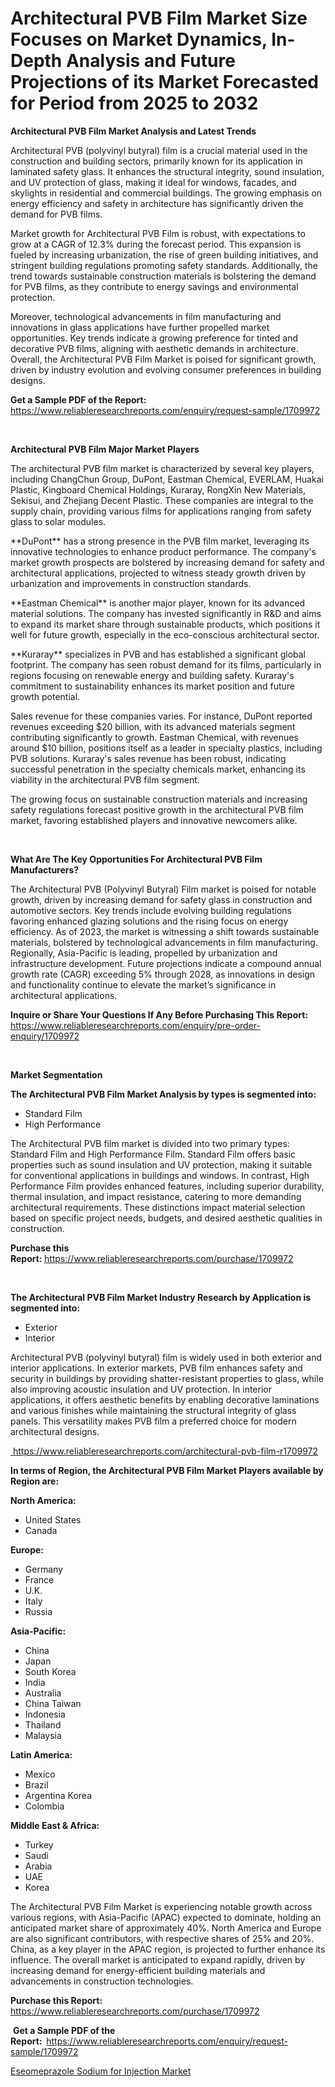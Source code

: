 <p><h1>Architectural PVB Film Market Size Focuses on Market Dynamics, In-Depth Analysis and Future Projections of its Market Forecasted for Period from 2025 to 2032</h1></p><p><strong>Architectural PVB Film Market Analysis and Latest Trends</strong></p>
<p><p>Architectural PVB (polyvinyl butyral) film is a crucial material used in the construction and building sectors, primarily known for its application in laminated safety glass. It enhances the structural integrity, sound insulation, and UV protection of glass, making it ideal for windows, facades, and skylights in residential and commercial buildings. The growing emphasis on energy efficiency and safety in architecture has significantly driven the demand for PVB films.</p><p>Market growth for Architectural PVB Film is robust, with expectations to grow at a CAGR of 12.3% during the forecast period. This expansion is fueled by increasing urbanization, the rise of green building initiatives, and stringent building regulations promoting safety standards. Additionally, the trend towards sustainable construction materials is bolstering the demand for PVB films, as they contribute to energy savings and environmental protection.</p><p>Moreover, technological advancements in film manufacturing and innovations in glass applications have further propelled market opportunities. Key trends indicate a growing preference for tinted and decorative PVB films, aligning with aesthetic demands in architecture. Overall, the Architectural PVB Film Market is poised for significant growth, driven by industry evolution and evolving consumer preferences in building designs.</p></p>
<p><strong>Get a Sample PDF of the Report:&nbsp;</strong> <a href="https://www.reliableresearchreports.com/enquiry/request-sample/1709972?utm_campaign=28&utm_medium=2&utm_source=Github&utm_content=ia&utm_term=10012025&utm_id=architectural-pvb-film">https://www.reliableresearchreports.com/enquiry/request-sample/1709972</a></p>
<p>&nbsp;</p>
<p><strong>Architectural PVB Film Major Market Players</strong></p>
<p><p>The architectural PVB film market is characterized by several key players, including ChangChun Group, DuPont, Eastman Chemical, EVERLAM, Huakai Plastic, Kingboard Chemical Holdings, Kuraray, RongXin New Materials, Sekisui, and Zhejiang Decent Plastic. These companies are integral to the supply chain, providing various films for applications ranging from safety glass to solar modules.</p><p>**DuPont** has a strong presence in the PVB film market, leveraging its innovative technologies to enhance product performance. The company's market growth prospects are bolstered by increasing demand for safety and architectural applications, projected to witness steady growth driven by urbanization and improvements in construction standards.</p><p>**Eastman Chemical** is another major player, known for its advanced material solutions. The company has invested significantly in R&D and aims to expand its market share through sustainable products, which positions it well for future growth, especially in the eco-conscious architectural sector.</p><p>**Kuraray** specializes in PVB and has established a significant global footprint. The company has seen robust demand for its films, particularly in regions focusing on renewable energy and building safety. Kuraray's commitment to sustainability enhances its market position and future growth potential.</p><p>Sales revenue for these companies varies. For instance, DuPont reported revenues exceeding $20 billion, with its advanced materials segment contributing significantly to growth. Eastman Chemical, with revenues around $10 billion, positions itself as a leader in specialty plastics, including PVB solutions. Kuraray's sales revenue has been robust, indicating successful penetration in the specialty chemicals market, enhancing its viability in the architectural PVB film segment.</p><p>The growing focus on sustainable construction materials and increasing safety regulations forecast positive growth in the architectural PVB film market, favoring established players and innovative newcomers alike.</p></p>
<p>&nbsp;</p>
<p><strong>What Are The Key Opportunities For Architectural PVB Film Manufacturers?</strong></p>
<p><p>The Architectural PVB (Polyvinyl Butyral) Film market is poised for notable growth, driven by increasing demand for safety glass in construction and automotive sectors. Key trends include evolving building regulations favoring enhanced glazing solutions and the rising focus on energy efficiency. As of 2023, the market is witnessing a shift towards sustainable materials, bolstered by technological advancements in film manufacturing. Regionally, Asia-Pacific is leading, propelled by urbanization and infrastructure development. Future projections indicate a compound annual growth rate (CAGR) exceeding 5% through 2028, as innovations in design and functionality continue to elevate the market’s significance in architectural applications.</p></p>
<p><strong>Inquire or Share Your Questions If Any Before Purchasing This Report:</strong> <a href="https://www.reliableresearchreports.com/enquiry/pre-order-enquiry/1709972?utm_campaign=28&utm_medium=2&utm_source=Github&utm_content=ia&utm_term=10012025&utm_id=architectural-pvb-film">https://www.reliableresearchreports.com/enquiry/pre-order-enquiry/1709972</a></p>
<p>&nbsp;</p>
<p><strong>Market Segmentation</strong></p>
<p><strong>The Architectural PVB Film Market Analysis by types is segmented into:</strong></p>
<p><ul><li>Standard Film</li><li>High Performance</li></ul></p>
<p><p>The Architectural PVB film market is divided into two primary types: Standard Film and High Performance Film. Standard Film offers basic properties such as sound insulation and UV protection, making it suitable for conventional applications in buildings and windows. In contrast, High Performance Film provides enhanced features, including superior durability, thermal insulation, and impact resistance, catering to more demanding architectural requirements. These distinctions impact material selection based on specific project needs, budgets, and desired aesthetic qualities in construction.</p></p>
<p><strong>Purchase this Report:&nbsp;</strong><a href="https://www.reliableresearchreports.com/purchase/1709972?utm_campaign=28&utm_medium=2&utm_source=Github&utm_content=ia&utm_term=10012025&utm_id=architectural-pvb-film">https://www.reliableresearchreports.com/purchase/1709972</a></p>
<p>&nbsp;</p>
<p><strong>The Architectural PVB Film Market Industry Research by Application is segmented into:</strong></p>
<p><ul><li>Exterior</li><li>Interior</li></ul></p>
<p><p>Architectural PVB (polyvinyl butyral) film is widely used in both exterior and interior applications. In exterior markets, PVB film enhances safety and security in buildings by providing shatter-resistant properties to glass, while also improving acoustic insulation and UV protection. In interior applications, it offers aesthetic benefits by enabling decorative laminations and various finishes while maintaining the structural integrity of glass panels. This versatility makes PVB film a preferred choice for modern architectural designs.</p></p>
<p><a href="https://www.reliableresearchreports.com/architectural-pvb-film-r1709972?utm_campaign=28&utm_medium=2&utm_source=Github&utm_content=ia&utm_term=10012025&utm_id=architectural-pvb-film">&nbsp;https://www.reliableresearchreports.com/architectural-pvb-film-r1709972</a></p>
<p><strong>In terms of Region, the Architectural PVB Film Market Players available by Region are:</strong></p>
<p>
    <p> <strong> North America: </strong>
        <ul>
            <li>United States</li>
            <li>Canada</li>
        </ul>
        </p> 
    <p> <strong> Europe: </strong>
        <ul>
            <li>Germany</li>
            <li>France</li>
            <li>U.K.</li>
            <li>Italy</li>
            <li>Russia</li>
        </ul>
        </p> 
    <p> <strong> Asia-Pacific: </strong>
        <ul>
            <li>China</li>
            <li>Japan</li>
            <li>South Korea</li>
            <li>India</li>
            <li>Australia</li>
            <li>China Taiwan</li>
            <li>Indonesia</li>
            <li>Thailand</li>
            <li>Malaysia</li>
        </ul>
        </p> 
    <p> <strong> Latin America: </strong>
        <ul>
            <li>Mexico</li>
            <li>Brazil</li>
            <li>Argentina Korea</li>
            <li>Colombia</li>
        </ul>
        </p> 
    <p> <strong> Middle East & Africa: </strong>
        <ul>
            <li>Turkey</li>
            <li>Saudi</li>
            <li>Arabia</li>
            <li>UAE</li>
            <li>Korea</li>
        </ul>
    </p>
    </p>
<p><p>The Architectural PVB Film Market is experiencing notable growth across various regions, with Asia-Pacific (APAC) expected to dominate, holding an anticipated market share of approximately 40%. North America and Europe are also significant contributors, with respective shares of 25% and 20%. China, as a key player in the APAC region, is projected to further enhance its influence. The overall market is anticipated to expand rapidly, driven by increasing demand for energy-efficient building materials and advancements in construction technologies.</p></p>
<p><strong>Purchase this Report: </strong><a href="https://www.reliableresearchreports.com/purchase/1709972?utm_campaign=28&utm_medium=2&utm_source=Github&utm_content=ia&utm_term=10012025&utm_id=architectural-pvb-film">https://www.reliableresearchreports.com/purchase/1709972</a></p>
<p>&nbsp;<strong>Get a Sample PDF of the Report:&nbsp;&nbsp;</strong><a href="https://www.reliableresearchreports.com/enquiry/request-sample/1709972?utm_campaign=28&utm_medium=2&utm_source=Github&utm_content=ia&utm_term=10012025&utm_id=architectural-pvb-film">https://www.reliableresearchreports.com/enquiry/request-sample/1709972</a></p>
<p><strong></strong></p>
<p><p><a href="https://github.com/indrystar/Market-Research-Report-List-5/blob/main/eseomeprazole-sodium-for-injection-market.md?utm_campaign=28&utm_medium=2&utm_source=Github&utm_content=ia&utm_term=10012025&utm_id=architectural-pvb-film">Eseomeprazole Sodium for Injection Market</a></p></p>